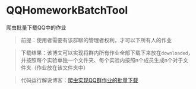 # QQHomeworkBatchTool
爬虫批量下载QQ中的作业

> 前提：使用者需要有该群聊的管理者权利，才可以下所有人的作业

> 下载结果：该博文可以实现将群内所有作业全部下载下来放在`downloaded`，并按照每个实验单独一个文件夹、每个实验内按照n个成员生成n个对于文件夹（作业放在该文件夹中）

> 代码运行解说博客：[爬虫实现QQ群作业的批量下载](https://akirazheng.github.io/2024/12/18/%E7%88%AC%E8%99%AB%E5%AE%9E%E7%8E%B0QQ%E7%BE%A4%E4%BD%9C%E4%B8%9A%E7%9A%84%E6%89%B9%E9%87%8F%E4%B8%8B%E8%BD%BD/#/%E4%B8%80%E3%80%81qq%E7%BE%A4%E6%8A%93%E5%8C%85)

